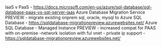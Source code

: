 IaaS v PaaS - https://docs.microsoft.com/en-us/azure/sql-database/sql-database-paas-vs-sql-server-iaas
Azure Database Migration Service PREVIEW - migrate existing onprem sql, oracle, mysql to Azure SQL Database - https://sqldatabase-migrationpreview.azurewebsites.net/
Azure SQL Database - Managed Instance PREVIEW - increased compat for PAAS with on-premise -network isolation with ful vnet - private ip support -  https://sqldatabase-migrationpreview.azurewebsites.net/
